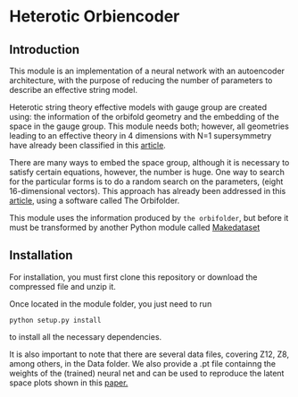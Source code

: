 # Heterotic Orbiencoder


## Introduction


This module is an implementation of a neural network with an autoencoder architecture, with the purpose of reducing the number of parameters to describe an effective string model.

Heterotic string theory effective models with gauge group are created using: the information of the orbifold geometry and the embedding of the space in the gauge group. This module needs both; however, all geometries leading to an effective theory in 4 dimensions with N=1 supersymmetry have already been classified in this [article](https://arxiv.org/abs/1209.3906). 

There are many ways to embed the space group, although it is necessary to satisfy certain equations, however, the number is huge. 
One way to search for the particular forms is to do a random search on the parameters, (eight 16-dimensional vectors). This approach has already been addressed in this [article](https://arxiv.org/abs/1110.5229), using a software called The Orbifolder.


This module uses the information produced by `the orbifolder`, but before it must be transformed by another Python module called [Makedataset](https://github.com/enriqueescalante/makedataset)

## Installation


For installation, you must first clone this repository or download the compressed file and unzip it.

Once located in the module folder, you just need to run

```
python setup.py install
```

to install all the necessary dependencies.

It is also important to note that there are several data files, covering Z12, Z8, among others, in the Data folder. We also provide a 
.pt file containng the weights of the (trained) neural net and can be used to reproduce the latent space plots shown in this [paper.](https://arxiv.org/abs/2212.00821)